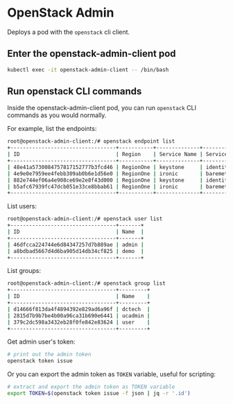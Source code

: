 # OpenStack Admin

Deploys a pod with the `openstack` cli client.

## Enter the openstack-admin-client pod

```bash
kubectl exec -it openstack-admin-client -- /bin/bash
```

## Run openstack CLI commands

Inside the openstack-admin-client pod, you can run `openstack` CLI commands as you would normally.

For example, list the endpoints:

```bash
root@openstack-admin-client:/# openstack endpoint list
+----------------------------------+-----------+--------------+--------------+---------+-----------+---------------------------------------------------------+
| ID                               | Region    | Service Name | Service Type | Enabled | Interface | URL                                                     |
+----------------------------------+-----------+--------------+--------------+---------+-----------+---------------------------------------------------------+
| 48e41a5730084757817152777b3fcd46 | RegionOne | keystone     | identity     | True    | admin     | http://keystone.openstack.svc.cluster.local/v3          |
| 4e9e0e7959ee4febb309ab0b6e1d56e0 | RegionOne | ironic       | baremetal    | True    | admin     | http://ironic-api.openstack.svc.cluster.local:6385/     |
| 882e744ef06a4e908ce69e2e8f43d000 | RegionOne | keystone     | identity     | True    | internal  | http://keystone-api.openstack.svc.cluster.local:5000/v3 |
| b5afc67939fc47dcb051e33ce8bbab61 | RegionOne | ironic       | baremetal    | True    | internal  | http://ironic-api.openstack.svc.cluster.local:6385/     |
+----------------------------------+-----------+--------------+--------------+---------+-----------+---------------------------------------------------------+
```

List users:

```bash
root@openstack-admin-client:/# openstack user list
+----------------------------------+-------+
| ID                               | Name  |
+----------------------------------+-------+
| 46dfcca224744e6d84347257d7b889ae | admin |
| a8bdbad5667d4d6ba905d14db34cf825 | demo  |
+----------------------------------+-------+
```

List groups:

```bash
root@openstack-admin-client:/# openstack group list
+----------------------------------+---------+
| ID                               | Name    |
+----------------------------------+---------+
| d14666f813da4f4894392e829ad6a96f | dctech  |
| 2815d7b9b7be4b00a96ca31b690e6441 | ucadmin |
| 379c2dc598a3432eb28f0fe842e83624 | user    |
+----------------------------------+---------+
```

Get admin user's token:

```bash
# print out the admin token
openstack token issue
```

Or you can export the admin token as `TOKEN` variable, useful for scripting:

```bash
# extract and export the admin token as TOKEN variable
export TOKEN=$(openstack token issue -f json | jq -r '.id')
```
